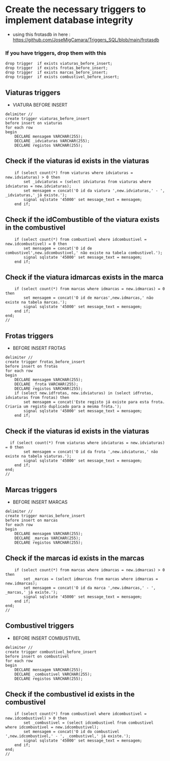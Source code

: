 # Create the necessary triggers to implement database integrity
* using this frotasdb in here : https://github.com/JoseMigCamara/Triggers_SQL/blob/main/frotasdb
### If you have triggers, drop them with this
```
drop trigger  if exists viaturas_before_insert;
drop trigger  if exists frotas_before_insert;
drop trigger  if exists marcas_before_insert;
drop trigger  if exists combustivel_before_insert;
```
## Viaturas triggers
* VIATURA BEFORE INSERT
```
delimiter //
create trigger viaturas_before_insert
before insert on viaturas
for each row
begin
	DECLARE mensagem VARCHAR(255);
    DECLARE _idviaturas VARCHAR(255);
    DECLARE registos VARCHAR(255);
```    
## Check if the viaturas id exists in the viaturas
```
	if (select count(*) from viaturas where idviaturas = new.idviaturas) > 0 then
		set _idviaturas = (select idviaturas from viaturas where idviaturas = new.idviaturas);
		set mensagem = concat('O id da viatura ',new.idviaturas,' - ', _idviaturas,' já existe.');
		signal sqlstate '45000' set message_text = mensagem;
	end if;
```
## Check if the idCombustible of the viatura exists in the combustivel   
```
    if (select count(*) from combustivel where idcombustivel = new.idcombustivel) = 0 then
        set mensagem = concat('O id de combustivel',new.idcombustivel,' não existe na tabela combustivel.');
        signal sqlstate '45000' set message_text = mensagem;
    end if;
```
## Check if the viatura idmarcas exists in the marca 
```
    if (select count(*) from marcas where idmarcas = new.idmarcas) = 0 then
        set mensagem = concat('O id de marcas',new.idmarcas,' não existe na tabela marcas.');
        signal sqlstate '45000' set message_text = mensagem;
    end if;
end;
//
```
## Frotas triggers
* BEFORE INSERT FROTAS
```
delimiter //
create trigger frotas_before_insert
before insert on frotas
for each row
begin
	DECLARE mensagem VARCHAR(255);
    DECLARE _frota VARCHAR(255);
    DECLARE registos VARCHAR(255);
    if (select new.idfrotas, new.idviaturas) in (select idfrotas, idviaturas from frotas) then
		set mensagem = concat('Este registo já existe para esta frota. Criaria um registo duplicado para a mesma frota.');
		signal sqlstate '45000' set message_text = mensagem;
	end if;
```
## Check if the viaturas id exists in the viaturas
```
  if (select count(*) from viaturas where idviaturas = new.idviaturas) = 0 then
        set mensagem = concat('O id da frota ',new.idviaturas,' não existe na tabela viaturas.');
        signal sqlstate '45000' set message_text = mensagem;
    end if;
end;
//
```
## Marcas triggers
* BEFORE INSERT MARCAS
```
delimiter //
create trigger marcas_before_insert
before insert on marcas
for each row
begin
	DECLARE mensagem VARCHAR(255);
    DECLARE _marcas VARCHAR(255);
    DECLARE registos VARCHAR(255);
```
## Check if the marcas id exists in the marcas
```
	if (select count(*) from marcas where idmarcas = new.idmarcas) > 0 then
		set _marcas = (select idmarcas from marcas where idmarcas = new.idmarcas);
		set mensagem = concat('O id da marca ',new.idmarcas,' - ', _marcas,' já existe.');
		signal sqlstate '45000' set message_text = mensagem;
	end if;
end;
//
```
## Combustivel triggers
* BEFORE INSERT COMBUSTIVEL
```
delimiter //
create trigger combustivel_before_insert
before insert on combustivel
for each row
begin
	DECLARE mensagem VARCHAR(255);
    DECLARE _combustivel VARCHAR(255);
    DECLARE registos VARCHAR(255);
```
## Check if the combustivel id exists in the combustivel
```
	if (select count(*) from combustivel where idcombustivel = new.idcombustivel) > 0 then
		set _combustivel = (select idcombustivel from combustivel where idcombustivel = new.idcombustivel);
		set mensagem = concat('O id do combustivel ',new.idcombustivel,' - ', _combustivel,' já existe.');
		signal sqlstate '45000' set message_text = mensagem;
	end if;
end;
//
```
